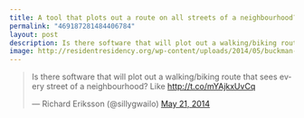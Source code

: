 ```yaml
---
title: A tool that plots out a route on all streets of a neighbourhood?
permalink: "469187281484406784"
layout: post
description: Is there software that will plot out a walking/biking route that sees every street of a neighbourhood?
image: http://residentresidency.org/wp-content/uploads/2014/05/buckman-map-final.jpg
---
```


<blockquote class="twitter-tweet" lang="en"><p>Is there software that will plot out a walking/biking route that sees every street of a neighbourhood? Like <a href="http://t.co/mYAjkxUvCq">http://t.co/mYAjkxUvCq</a></p>&mdash; Richard Eriksson (@sillygwailo) <a href="https://twitter.com/sillygwailo/statuses/469187281484406784">May 21, 2014</a></blockquote>
<script async src="//platform.twitter.com/widgets.js" charset="utf-8"></script>
